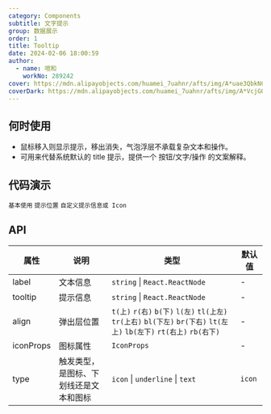 ```yaml
---
category: Components
subtitle: 文字提示
group: 数据展示
order: 1
title: Tooltip
date: 2024-02-06 18:00:59
author:
  - name: 喧和
    workNo: 289242
cover: https://mdn.alipayobjects.com/huamei_7uahnr/afts/img/A*uae3QbkNCm8AAAAAAAAAAAAADrJ8AQ/original
coverDark: https://mdn.alipayobjects.com/huamei_7uahnr/afts/img/A*VcjGQLSrYdcAAAAAAAAAAAAADrJ8AQ/original
---
```


## 何时使用

- 鼠标移入则显示提示，移出消失，气泡浮层不承载复杂文本和操作。
- 可用来代替系统默认的 title 提示，提供一个 按钮/文字/操作 的文案解释。

## 代码演示

<code src="./demo/simple.tsx">基本使用</code>
<code src="./demo/align.tsx">提示位置</code>
<code src="./demo/customTooltip.tsx">自定义提示信息或 Icon</code>

## API

| 属性      | 说明                                   | 类型                                                                                                                    | 默认值 |
| --------- | -------------------------------------- | ----------------------------------------------------------------------------------------------------------------------- | ------ |
| label     | 文本信息                               | `string` \| `React.ReactNode`                                                                                           | -      |
| tooltip   | 提示信息                               | `string` \| `React.ReactNode`                                                                                           | -      |
| align     | 弹出层位置                             | `t(上)` `r(右)` `b(下)` `l(左)` `tl(上左)` `tr(上右)` `bl(下左)` `br(下右)` `lt(左上)` `lb(左下)` `rt(右上)` `rb(右下)` | -      |
| iconProps | 图标属性                               | `IconProps`                                                                                                             | -      |
| type      | 触发类型，是图标、下划线还是文本和图标 | `icon` \| `underline` \| `text`                                                                                         | `icon` |
